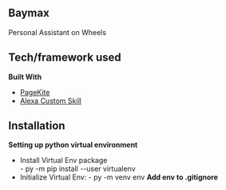 ## Baymax
Personal Assistant on Wheels

## Tech/framework used
<b>Built With</b>
- [PageKite](http://pagekite.net/)
- [Alexa Custom Skill](https://developer.amazon.com/en-US/alexa)

## Installation
<b> Setting up python virtual environment </b>
- Install Virtual Env package      
      - py -m pip install --user virtualenv
- Initialize Virtual Env:
      - py -m venv env
<b> Add env to .gitignore </b>     
      

